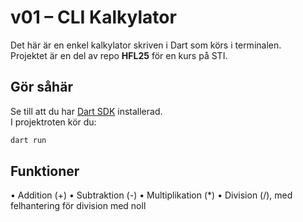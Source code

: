 # v01 – CLI Kalkylator

Det här är en enkel kalkylator skriven i Dart som körs i terminalen.  
Projektet är en del av repo **HFL25** för en kurs på STI.

## Gör såhär

Se till att du har [Dart SDK](https://dart.dev/get-dart) installerad.  
I projektroten kör du:

```bash
dart run
```

## Funktioner

•	Addition (+)
•	Subtraktion (-)
•	Multiplikation (*)
•	Division (/), med felhantering för division med noll
